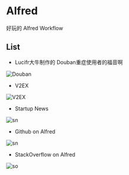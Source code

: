 Alfred
======

好玩的 Alfred Workflow

## List

- Lucifr大牛制作的 Douban重症使用者的福音啊

![Douban](http://p2.zhimg.com/a1/c5/a1c557f84b48607c6d5f9573977e0897_m.jpg)

- V2EX

![V2EX](http://ww2.sinaimg.cn/large/a74ecc4cjw1e2sr39w8p3j.jpg)

- Startup News

![sn](http://7h2o.com/assets/img/alfred/list.png)

- Github on Alfred

![sn](http://7h2o.com/assets/img/githubalfred/git-search.png)

- StackOverflow on Alfred

![so](http://7h2o.com/assets/img/soalfred/soalfred2.png)

